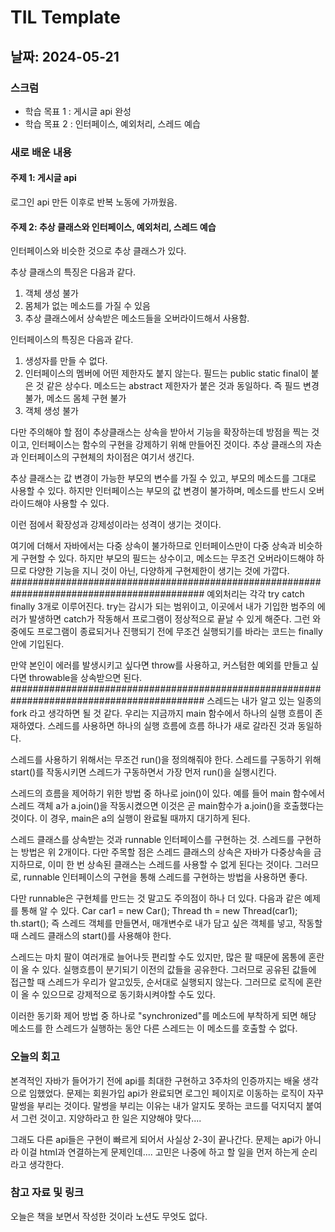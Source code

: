 # TIL Template

## 날짜: 2024-05-21

### 스크럼
- 학습 목표 1 : 게시글 api 완성
- 학습 목표 2 : 인터페이스, 예외처리, 스레드 예습

### 새로 배운 내용
#### 주제 1: 게시글 api
로그인 api 만든 이후로 반복 노동에 가까웠음.

#### 주제 2: 추상 클래스와 인터페이스, 예외처리, 스레드 예습
인터페이스와 비슷한 것으로 추상 클래스가 있다.

추상 클래스의 특징은 다음과 같다.
1. 객체 생성 불가
2. 몸체가 없는 메소드를 가질 수 있음
3. 추상 클래스에서 상속받은 메소드들을 오버라이드해서 사용함.

인터페이스의 특징은 다음과 같다.
1. 생성자를 만들 수 없다.
2. 인터페이스의 멤버에 어떤 제한자도 붙지 않는다.
필드는 public static final이 붙은 것 같은 상수다.
메소드는 abstract 제한자가 붙은 것과 동일하다.
즉 필드 변경 불가, 메소드 몸체 구현 불가
3. 객체 생성 불가

다만 주의해야 할 점이 추상클래스는 상속을 받아서 기능을 확장하는데 방점을 찍는 것이고,
인터페이스는 함수의 구현을 강제하기 위해 만들어진 것이다.
추상 클래스의 자손과 인터페이스의 구현체의 차이점은 여기서 생긴다.

추상 클래스는 값 변경이 가능한 부모의 변수를 가질 수 있고, 부모의 메소드를 그대로 사용할 수 있다.
하지만 인터페이스는 부모의 값 변경이 불가하며, 메소드를 반드시 오버라이드해야 사용할 수 있다. 

이런 점에서 확장성과 강제성이라는 성격이 생기는 것이다. 

여기에 더해서 자바에서는 다중 상속이 불가하므로 인터페이스만이 다중 상속과 비슷하게 구현할 수 있다.
하지만 부모의 필드는 상수이고, 메소드는 무조건 오버라이드해야 하므로 다양한 기능을 지니 것이 아닌, 
다양하게 구현제한이 생기는 것에 가깝다.
###########################################################################################
예외처리는 각각 try catch finally 3개로 이루어진다. 
try는 감시가 되는 범위이고, 이곳에서 내가 기입한 범주의 에러가 발생하면 catch가 작동해서 프로그램이 정상적으로 끝날 수 있게 해준다.
그런 와중에도 프로그램이 종료되거나 진행되기 전에 무조건 실행되기를 바라는 코드는 finally 안에 기입된다.

만약 본인이 에러를 발생시키고 싶다면 throw를 사용하고, 커스텀한 예외를 만들고 싶다면 throwable을 상속받으면 된다.
###########################################################################################
스레드는 내가 알고 있는 일종의 fork 라고 생각하면 될 것 같다.
우리는 지금까지 main 함수에서 하나의 실행 흐름이 존재하였다. 
스레드를 사용하면 하나의 실행 흐름에 흐름 하나가 새로 갈라진 것과 동일하다. 

스레드를 사용하기 위해서는 무조건 run()을 정의해줘야 한다.
스레드를 구동하기 위해 start()를 작동시키면 스레드가 구동하면서 가장 먼저 run()을 실행시킨다.

스레드의 흐름을 제어하기 위한 방법 중 하나로 join()이 있다.
예를 들어 main 함수에서 스레드 객체 a가 a.join()을 작동시켰으면 
이것은 곧 main함수가 a.join()을 호출했다는 것이다. 
이 경우, main은 a의 실행이 완료될 때까지 대기하게 된다.

스레드 클래스를 상속받는 것과 runnable 인터페이스를 구현하는 것.
스레드를 구현하는 방법은 위 2개이다.
다만 주목할 점은 스레드 클래스의 상속은 자바가 다중상속을 금지하므로, 이미 한 번 상속된 클래스는 스레드를 사용할 수 없게 된다는 것이다.
그러므로, runnable 인터페이스의 구현을 통해 스레드를 구현하는 방법을 사용하면 좋다.

다만 runnable은 구현체를 만드는 것 말고도 주의점이 하나 더 있다.
다음과 같은 예제를 통해 알 수 있다.
Car car1 = new Car();
Thread th = new Thread(car1);
th.start();
즉 스레드 객체를 만들면서, 매개변수로 내가 담고 싶은 객체를 넣고, 작동할 때 스레드 클래스의 start()를 사용해야 한다.

스레드는 마치 팔이 여러개로 늘어나듯 편리할 수도 있지만, 많은 팔 때문에 몸통에 혼란이 올 수 있다.
실행흐름이 분기되기 이전의 값들을 공유한다. 그러므로 공유된 값들에 접근할 때 스레드가 우리가 알고있듯, 순서대로 실행되지 않는다.
그러므로 로직에 혼란이 올 수 있으므로 강제적으로 동기화시켜야할 수도 있다.

이러한 동기화 제어 방법 중 하나로 "synchronized"를 메소드에 부착하게 되면 해당 메소드를 한 스레드가 실행하는 동안
다른 스레드는 이 메소드를 호출할 수 없다.

### 오늘의 회고
본격적인 자바가 들어가기 전에 api를 최대한 구현하고 3주차의 인증까지는 배울 생각으로 임했었다. 
문제는 회원가입 api가 완료되면 로그인 페이지로 이동하는 로직이 자꾸 말썽을 부리는 것이다. 
말썽을 부리는 이유는 내가 알지도 못하는 코드를 덕지덕지 붙여서 그런 것이고.
지양하라고 한 일은 지양해야 맞다....

그래도 다른 api들은 구현이 빠르게 되어서 사실상 2-3이 끝나간다.
문제는 api가 아니라 이걸 html과 연결하는게 문제인데....
고민은 나중에 하고 할 일을 먼저 하는게 순리라고 생각한다.
### 참고 자료 및 링크
오늘은 책을 보면서 작성한 것이라 노션도 무엇도 없다.
